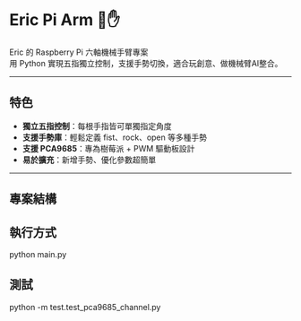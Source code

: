# Eric Pi Arm 🤖✋

Eric 的 Raspberry Pi 六軸機械手臂專案  
用 Python 實現五指獨立控制，支援手勢切換，適合玩創意、做機械臂AI整合。

---

## 特色
- **獨立五指控制**：每根手指皆可單獨指定角度
- **支援手勢庫**：輕鬆定義 fist、rock、open 等多種手勢
- **支援 PCA9685**：專為樹莓派 + PWM 驅動板設計
- **易於擴充**：新增手勢、優化參數超簡單

---

## 專案結構

## 執行方式
python main.py

## 測試
python -m test.test_pca9685_channel.py
